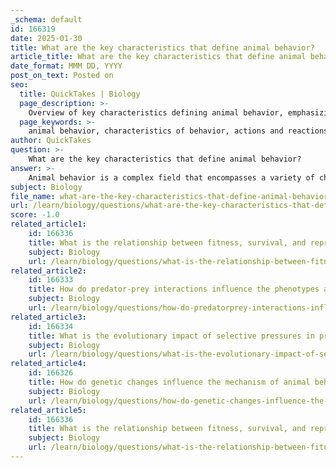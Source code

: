 ```yaml
---
_schema: default
id: 166319
date: 2025-01-30
title: What are the key characteristics that define animal behavior?
article_title: What are the key characteristics that define animal behavior?
date_format: MMM DD, YYYY
post_on_text: Posted on
seo:
  title: QuickTakes | Biology
  page_description: >-
    Overview of key characteristics defining animal behavior, emphasizing the complexity and interplay of genetic, environmental, and social factors.
  page_keywords: >-
    animal behavior, characteristics of behavior, actions and reactions, genetic factors, environmental influences, social interactions, flexibility, adaptability, phenotypic expression, heritability, learning, adaptive responses, proximate causes, ultimate causes, Tinbergen's questions, physiological mechanisms
author: QuickTakes
question: >-
    What are the key characteristics that define animal behavior?
answer: >-
    Animal behavior is a complex field that encompasses a variety of characteristics and influences. Here are the key characteristics that define animal behavior based on the gathered information:\n\n1. **Actions and Reactions**: Animal behavior refers to the actions and reactions of animals in response to stimuli from their environment. This includes how they interact with other organisms and their surroundings.\n\n2. **Influence of Factors**: Behavior is influenced by a combination of genetic, environmental, and social factors. These influences can shape how animals respond to various situations, including resource availability and social dynamics.\n\n3. **Flexibility and Adaptability**: Behaviors are not fixed; they are flexible and can adapt to different situations. This adaptability is crucial for survival and reproduction, allowing animals to respond effectively to changing environments.\n\n4. **Phenotypic Expression**: Behavior is considered a phenotype, meaning it is a measurable characteristic of an organism that can be influenced by both genetic and environmental factors.\n\n5. **Heritability and Learning**: Behaviors can be heritable, meaning they can be passed down through generations, but they can also be learned through individual experiences or cultural transmission within social groups.\n\n6. **Adaptive Responses**: Many behaviors serve as adaptive responses to environmental challenges, enhancing an animal's chances of survival and reproduction. This is closely tied to the principles of natural selection, where behaviors that improve fitness are more likely to be passed on.\n\n7. **Proximate and Ultimate Causes**: Understanding animal behavior involves examining both proximate causes (immediate physiological and environmental triggers) and ultimate causes (evolutionary significance and adaptive value).\n\n8. **Frameworks for Study**: Tinbergen’s four questions provide a framework for analyzing behavior, focusing on mechanism, development, function, and evolution. This helps researchers understand the complexity of behaviors in different contexts.\n\n9. **Physiological Mechanisms**: The physiological basis of behavior, including neurobiological and hormonal changes, plays a significant role in how behaviors are expressed and modified.\n\n10. **Social Interactions**: Social structures and interactions among individuals can significantly influence behavior, including mating strategies, foraging, and group dynamics.\n\nIn summary, animal behavior is characterized by its complexity, adaptability, and the interplay of genetic, environmental, and social factors. Understanding these characteristics is essential for studying how behaviors evolve and function in various ecological contexts.
subject: Biology
file_name: what-are-the-key-characteristics-that-define-animal-behavior.md
url: /learn/biology/questions/what-are-the-key-characteristics-that-define-animal-behavior
score: -1.0
related_article1:
    id: 166336
    title: What is the relationship between fitness, survival, and reproduction in the context of natural selection?
    subject: Biology
    url: /learn/biology/questions/what-is-the-relationship-between-fitness-survival-and-reproduction-in-the-context-of-natural-selection
related_article2:
    id: 166333
    title: How do predator-prey interactions influence the phenotypes and survival strategies of animals?
    subject: Biology
    url: /learn/biology/questions/how-do-predatorprey-interactions-influence-the-phenotypes-and-survival-strategies-of-animals
related_article3:
    id: 166334
    title: What is the evolutionary impact of selective pressures in predator-prey interactions?
    subject: Biology
    url: /learn/biology/questions/what-is-the-evolutionary-impact-of-selective-pressures-in-predatorprey-interactions
related_article4:
    id: 166326
    title: How do genetic changes influence the mechanism of animal behavior?
    subject: Biology
    url: /learn/biology/questions/how-do-genetic-changes-influence-the-mechanism-of-animal-behavior
related_article5:
    id: 166336
    title: What is the relationship between fitness, survival, and reproduction in the context of natural selection?
    subject: Biology
    url: /learn/biology/questions/what-is-the-relationship-between-fitness-survival-and-reproduction-in-the-context-of-natural-selection
---
```


&nbsp;